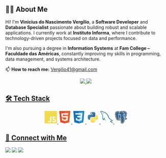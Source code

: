 
## 👨‍💻 About Me

Hi! I'm **Vinicius do Nascimento Vergilio**, a **Software Developer** and **Database Specialist** passionate about building robust and scalable applications. I currently work at **Instituto Informa**, where I contribute to technology-driven projects focused on data and performance.

I'm also pursuing a degree in **Information Systems** at **Fam College – Faculdade das Américas**, constantly improving my skills in programming, data management, and systems architecture.

📫 **How to reach me:** [Vergilio41@gmail.com](mailto:Vergilio41@gmail.com)

<div align="center">
  <a href="https://github.com/vinivergilio">
  <img height="200em" src="https://github-readme-stats.vercel.app/api?username=ViniVergilio&show_icons=false&theme=dark&include_all_commits=true&count_private=true"/>
  <img height="200em" src="https://github-readme-stats.vercel.app/api/top-langs/?username=ViniVergilio&layout=compact&langs_count=7&theme=dark"/>
</div>

##

## 🛠️ Tech Stack

<p align="center">
  <img src="https://raw.githubusercontent.com/devicons/devicon/master/icons/javascript/javascript-plain.svg" alt="JavaScript" width="40" height="40"/>
  <img src="https://raw.githubusercontent.com/devicons/devicon/master/icons/html5/html5-original.svg" alt="HTML5" width="40" height="40"/>
  <img src="https://raw.githubusercontent.com/devicons/devicon/master/icons/css3/css3-original.svg" alt="CSS3" width="40" height="40"/>
  <img src="https://raw.githubusercontent.com/devicons/devicon/master/icons/python/python-original.svg" alt="Python" width="40" height="40"/>
  <img src="https://raw.githubusercontent.com/devicons/devicon/master/icons/mysql/mysql-original.svg" alt="MySQL" width="40" height="40"/>
  <img src="https://raw.githubusercontent.com/devicons/devicon/master/icons/postgresql/postgresql-original.svg" alt="PostgreSQL" width="40" height="40"/>
</p>

</div>

##

## 📱 Connect with Me

<div> 
   <a href="https://instagram.com/vinivergilio" target="_blank"><img src="https://img.shields.io/badge/-Instagram-%23E4405F?style=for-the-badge&logo=instagram&logoColor=white" target="_blank"></a>
   <a href = "vergilio41@gmail.com"><img src="https://img.shields.io/badge/-Gmail-%23333?style=for-the-badge&logo=gmail&logoColor=white" target="_blank"></a>
   <a href="https://www.linkedin.com/in/viniciusvergilio/" target="_blank"><img src="https://img.shields.io/badge/-LinkedIn-%230077B5?style=for-the-badge&logo=linkedin&logoColor=white" target="_blank"></a> 
  



<!---
ViniVergilio/ViniVergilio is a ✨ special ✨ repository because its `README.md` (this file) appears on your GitHub profile.
You can click the Preview link to take a look at your changes.
--->
